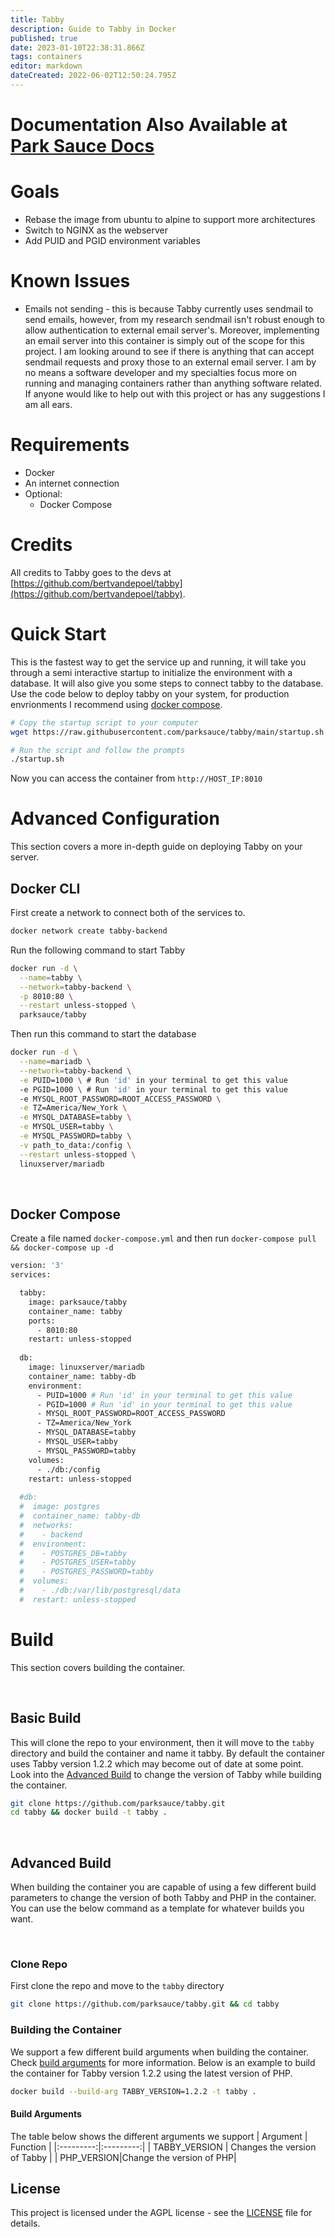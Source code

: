 ```yaml
---
title: Tabby
description: Guide to Tabby in Docker
published: true
date: 2023-01-10T22:38:31.866Z
tags: containers
editor: markdown
dateCreated: 2022-06-02T12:50:24.795Z
---
```


# Documentation Also Available at [Park Sauce Docs](https://docs.parksauce.io)

# Goals
- Rebase the image from ubuntu to alpine to support more architectures
- Switch to NGINX as the webserver
- Add PUID and PGID environment variables

# Known Issues
- Emails not sending - this is because Tabby currently uses sendmail to send emails, however, from my research sendmail isn't robust enough to allow authentication to external email server's. Moreover, implementing an email server into this container is simply out of the scope for this project. I am looking around to see if there is anything that can accept sendmail requests and proxy those to an external email server. I am by no means a software developer and my specialties focus more on running and managing containers rather than anything software related. If anyone would like to help out with this project or has any suggestions I am all ears.

# Requirements
- Docker
- An internet connection
- Optional:
	- Docker Compose

# Credits
All credits to Tabby goes to the devs at [https://github.com/bertvandepoel/tabby](https://github.com/bertvandepoel/tabby). 

# Quick Start
This is the fastest way to get the service up and running, it will take you through a semi interactive startup to initialize the environment with a database. It will also give you some steps to connect tabby to the database. Use the code below to deploy tabby on your system, for production envrionments I recommend using [docker compose](#docker-compose).
```bash
# Copy the startup script to your computer
wget https://raw.githubusercontent.com/parksauce/tabby/main/startup.sh

# Run the script and follow the prompts
./startup.sh
```
Now you can access the container from `http://HOST_IP:8010`

# Advanced Configuration
This section covers a more in-depth guide on deploying Tabby on your server.

## Docker CLI
First create a network to connect both of the services to.
```bash
docker network create tabby-backend
```
Run the following command to start Tabby
```bash
docker run -d \
  --name=tabby \
  --network=tabby-backend \
  -p 8010:80 \
  --restart unless-stopped \
  parksauce/tabby
```
Then run this command to start the database
```bash
docker run -d \
  --name=mariadb \
  --network=tabby-backend \
  -e PUID=1000 \ # Run 'id' in your terminal to get this value
  -e PGID=1000 \ # Run 'id' in your terminal to get this value
  -e MYSQL_ROOT_PASSWORD=ROOT_ACCESS_PASSWORD \
  -e TZ=America/New_York \
  -e MYSQL_DATABASE=tabby \
  -e MYSQL_USER=tabby \
  -e MYSQL_PASSWORD=tabby \
  -v path_to_data:/config \
  --restart unless-stopped \
  linuxserver/mariadb
```

<br/>

## Docker Compose
Create a file named `docker-compose.yml` and then run `docker-compose pull && docker-compose up -d`
```bash
version: '3'
services:

  tabby:
    image: parksauce/tabby
    container_name: tabby
    ports:
      - 8010:80
    restart: unless-stopped
    
  db:
    image: linuxserver/mariadb
    container_name: tabby-db
    environment:
      - PUID=1000 # Run 'id' in your terminal to get this value
      - PGID=1000 # Run 'id' in your terminal to get this value
      - MYSQL_ROOT_PASSWORD=ROOT_ACCESS_PASSWORD
      - TZ=America/New_York
      - MYSQL_DATABASE=tabby
      - MYSQL_USER=tabby
      - MYSQL_PASSWORD=tabby
    volumes:
      - ./db:/config
    restart: unless-stopped
    
  #db:
  #  image: postgres
  #  container_name: tabby-db
  #  networks:
  #    - backend
  #  environment:
  #    - POSTGRES_DB=tabby
  #    - POSTGRES_USER=tabby
  #    - POSTGRES_PASSWORD=tabby
  #  volumes:
  #    - ./db:/var/lib/postgresql/data
  #  restart: unless-stopped

```

# Build
This section covers building the container.

<br/>

## Basic Build
This will clone the repo to your environment, then it will move to the `tabby` directory and build the container and name it tabby. By default the container uses Tabby version 1.2.2 which may become out of date at some point. Look into the [Advanced Build](#advanced-build) to change the version of Tabby while building the container.
```bash
git clone https://github.com/parksauce/tabby.git
cd tabby && docker build -t tabby .
```

<br/>

## Advanced Build
When building the container you are capable of using a few different build parameters to change the version of both Tabby and PHP in the container. You can use the below command as a template for whatever builds you want.

<br/>

### Clone Repo
First clone the repo and move to the `tabby` directory

```bash
git clone https://github.com/parksauce/tabby.git && cd tabby 
```

### Building the Container
We support a few different build arguments when building the container. Check [build arguments](#build-arguments) for more information. Below is an example to build the container for Tabby version 1.2.2 using the latest version of PHP.
```bash
docker build --build-arg TABBY_VERSION=1.2.2 -t tabby .
```
#### Build Arguments
The table below shows the different arguments we support
|  Argument | Function  |
|:---------:|:---------:|
| TABBY_VERSION | Changes the version of Tabby |
| PHP_VERSION|Change the version of PHP|

## License
This project is licensed under the AGPL license - see the [LICENSE](https://github.com/parksauce/tabby/blob/main/LICENSE) file for details.